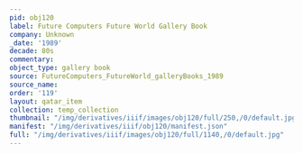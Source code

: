 ```yaml
---
pid: obj120
label: Future Computers Future World Gallery Book
company: Unknown
_date: '1989'
decade: 80s
commentary:
object_type: gallery book
source: FutureComputers_FutureWorld_galleryBooks_1989
source_name:
order: '119'
layout: qatar_item
collection: temp_collection
thumbnail: "/img/derivatives/iiif/images/obj120/full/250,/0/default.jpg"
manifest: "/img/derivatives/iiif/obj120/manifest.json"
full: "/img/derivatives/iiif/images/obj120/full/1140,/0/default.jpg"
---
```

